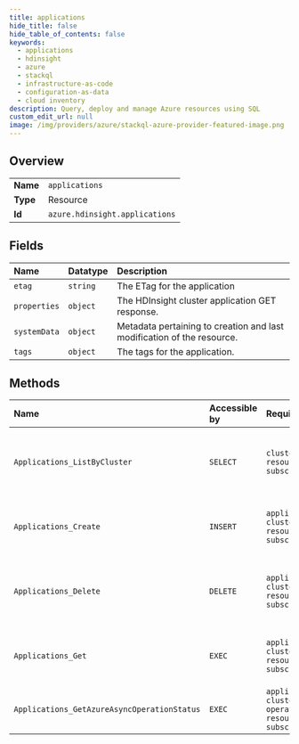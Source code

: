 ```yaml
---
title: applications
hide_title: false
hide_table_of_contents: false
keywords:
  - applications
  - hdinsight
  - azure    
  - stackql
  - infrastructure-as-code
  - configuration-as-data
  - cloud inventory
description: Query, deploy and manage Azure resources using SQL
custom_edit_url: null
image: /img/providers/azure/stackql-azure-provider-featured-image.png
---
```

  
    

## Overview
<table><tbody>
<tr><td><b>Name</b></td><td><code>applications</code></td></tr>
<tr><td><b>Type</b></td><td>Resource</td></tr>
<tr><td><b>Id</b></td><td><code>azure.hdinsight.applications</code></td></tr>
</tbody></table>

## Fields
| Name | Datatype | Description |
|:-----|:---------|:------------|
| `etag` | `string` | The ETag for the application |
| `properties` | `object` | The HDInsight cluster application GET response. |
| `systemData` | `object` | Metadata pertaining to creation and last modification of the resource. |
| `tags` | `object` | The tags for the application. |
## Methods
| Name | Accessible by | Required Params | Description |
|:-----|:--------------|:----------------|:------------|
| `Applications_ListByCluster` | `SELECT` | `clusterName, resourceGroupName, subscriptionId` | Lists all of the applications for the HDInsight cluster. |
| `Applications_Create` | `INSERT` | `applicationName, clusterName, resourceGroupName, subscriptionId` | Creates applications for the HDInsight cluster. |
| `Applications_Delete` | `DELETE` | `applicationName, clusterName, resourceGroupName, subscriptionId` | Deletes the specified application on the HDInsight cluster. |
| `Applications_Get` | `EXEC` | `applicationName, clusterName, resourceGroupName, subscriptionId` | Gets properties of the specified application. |
| `Applications_GetAzureAsyncOperationStatus` | `EXEC` | `applicationName, clusterName, operationId, resourceGroupName, subscriptionId` | Gets the async operation status. |
